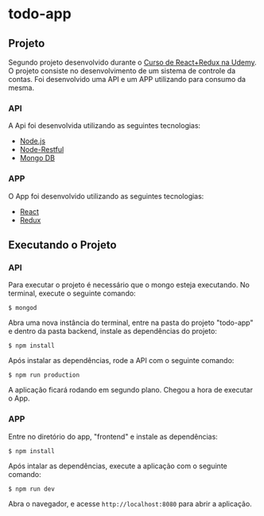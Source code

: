 # todo-app

## Projeto

Segundo projeto desenvolvido durante o [Curso de React+Redux na Udemy](https://www.udemy.com/react-redux-pt). O projeto consiste no desenvolvimento de um sistema de controle da contas. Foi desenvolvido uma API e um APP utilizando para consumo da mesma.

### API

A Api foi desenvolvida utilizando as seguintes tecnologias:

* [Node.js](https://nodejs.org/en/)
* [Node-Restful](https://github.com/baugarten/node-restful)
* [Mongo DB](https://www.mongodb.com/)


### APP

O App foi desenvolvido utilizando as seguintes tecnologias:

* [React](https://facebook.github.io/react/)
* [Redux](http://redux.js.org/)

## Executando o Projeto

### API

Para executar o projeto é necessário que o mongo esteja executando. No terminal, execute o seguinte comando:

```$ mongod```

Abra uma nova instância do terminal, entre na pasta do projeto "todo-app" e dentro da pasta backend, instale as dependências do projeto:

```$ npm install```

Após instalar as dependências, rode a API com o seguinte comando:

```$ npm run production```

A aplicação ficará rodando em segundo plano. Chegou a hora de executar o App.

### APP

Entre no diretório do app, "frontend" e instale as dependências:

```$ npm install```

Após intalar as dependências, execute a aplicação com o seguinte comando:

```$ npm run dev```

Abra o navegador, e acesse ```http://localhost:8080``` para abrir a aplicação.

